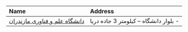 | Name                                                                                                 | Address                               |
|:-----------------------------------------------------------------------------------------------------|:--------------------------------------|
| [دانشگاه علم و فناوری مازندران](https://lib.ir/fa/library/692/دانشگاه-علم-و-فناوری-مازندران/search/) | بلوار دانشگاه – کیلومتر 3 جاده دریا - |